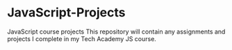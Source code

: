 # JavaScript-Projects
JavaScript course projects
This repository will contain any assignments and projects I complete in my Tech Academy JS course.
